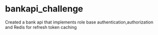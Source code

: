 # bankapi_challenge
Created a bank api that implements role base authentication,authorization and Redis for refresh token caching
